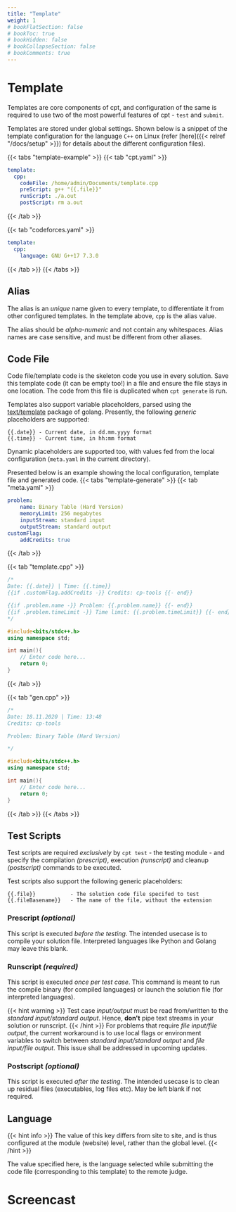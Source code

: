```yaml
---
title: "Template"
weight: 1
# bookFlatSection: false
# bookToc: true
# bookHidden: false
# bookCollapseSection: false
# bookComments: true
---
```


# Template

Templates are core components of cpt, and configuration of the same is required to use two of the most powerful features of cpt - `test` and `submit`.

Templates are stored under global settings. Shown below is a snippet of the template configuration for the language `C++` on Linux (refer [here]({{< relref "/docs/setup" >}}) for details about the different configuration files).

{{< tabs "template-example" >}}
{{< tab "cpt.yaml" >}}
```yaml
template:
  cpp:
    codeFile: /home/admin/Documents/template.cpp
    preScript: g++ "{{.file}}"
    runScript: ./a.out
    postScript: rm a.out
```
{{< /tab >}}

{{< tab "codeforces.yaml" >}}
```yaml
template:
  cpp:
    language: GNU G++17 7.3.0
```
{{< /tab >}}
{{< /tabs >}}

## Alias

The alias is an *unique* name given to every template, to differentiate it from other configured templates. In the template above, `cpp` is the alias value.

The alias should be *alpha-numeric* and not contain any whitespaces. Alias names are case sensitive, and must be different from other aliases.

## Code File

Code file/template code is the skeleton code you use in every solution. Save this template code (it can be empty too!) in a file and ensure the file stays in one location. The code from this file is duplicated when `cpt generate` is run.

Templates also support variable placeholders, parsed using the [text/template](https://golang.org/pkg/text/template/) package of golang. Presently, the following *generic* placeholders are supported:
```
{{.date}} - Current date, in dd.mm.yyyy format
{{.time}} - Current time, in hh:mm format
```
Dynamic placeholders are supported too, with values fed from the local configuration (`meta.yaml` in the current directory).

Presented below is an example showing the local configuration, template file and generated code.
{{< tabs "template-generate" >}}
{{< tab "meta.yaml" >}}
```yaml
problem:
    name: Binary Table (Hard Version)
    memoryLimit: 256 megabytes
    inputStream: standard input
    outputStream: standard output
customFlag:
    addCredits: true
```
{{< /tab >}}

{{< tab "template.cpp" >}}
```cpp
/*
Date: {{.date}} | Time: {{.time}}
{{if .customFlag.addCredits -}} Credits: cp-tools {{- end}}

{{if .problem.name -}} Problem: {{.problem.name}} {{- end}}
{{if .problem.timeLimit -}} Time limit: {{.problem.timeLimit}} {{- end}}
*/

#include<bits/stdc++.h>
using namespace std;

int main(){
    // Enter code here...
    return 0;
}
```
{{< /tab >}}

{{< tab "gen.cpp" >}}
```cpp
/*
Date: 18.11.2020 | Time: 13:48
Credits: cp-tools

Problem: Binary Table (Hard Version)

*/

#include<bits/stdc++.h>
using namespace std;

int main(){
    // Enter code here...
    return 0;
}
```
{{< /tab >}}
{{< /tabs >}}

## Test Scripts

Test scripts are required *exclusively* by `cpt test` - the testing module - and specify the compilation *(prescript)*, execution *(runscript)* and cleanup *(postscript)* commands to be executed.

Test scripts also support the following generic placeholders:
```
{{.file}}           - The solution code file specifed to test
{{.fileBasename}}   - The name of the file, without the extension
```

### Prescript *(optional)*

This script is executed *before the testing*. The intended usecase is to compile your solution file. Interpreted languages like Python and Golang may leave this blank.

<!--Add folded section of commands by language-->

### Runscript *(required)*

This script is executed *once per test case*. This command is meant to run the compile binary (for compiled languages) or launch the solution file (for interpreted languages).

{{< hint warning >}}
Test case *input/output* must be read from/written to the *standard input/standard output*. Hence, **don't** pipe text streams in your solution or runscript.
{{< /hint >}}
For problems that require *file input/file output*, the current workaround is to use local flags or environment variables to switch between *standard input/standard output* and *file input/file output*.
This issue shall be addressed in upcoming updates.

<!--Add folded section of commands by language-->

### Postscript *(optional)*

This script is executed *after the testing*. The intended usecase is to clean up residual files (executables, log files etc). May be left blank if not required.

<!--Add folded section of commands by language-->

## Language

{{< hint info >}}
The value of this key differs from site to site, and is thus configured at the module (website) level, rather than the global level.
{{< /hint >}}

The value specified here, is the language selected while submitting the code file (corresponding to this template) to the remote judge.

# Screencast

<script id="asciicast-uOH4Fjo5JNQkHkkUX6J3ZMCTl" src="https://asciinema.org/a/uOH4Fjo5JNQkHkkUX6J3ZMCTl.js" async data-rows="20" data-speed="1.5" data-theme="monokai"></script>